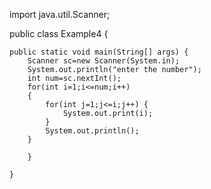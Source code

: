 import java.util.Scanner;

public class Example4 {

	public static void main(String[] args) {
		Scanner sc=new Scanner(System.in);
		System.out.println("enter the number");
		int num=sc.nextInt();
		for(int i=1;i<=num;i++)
		{
			for(int j=1;j<=i;j++) {
				System.out.print(i);
			}
			System.out.println();
		}
	
		}
		
	}
